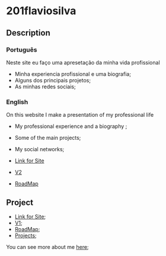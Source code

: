 # 201flaviosilva

## Description

### Português

Neste site eu faço uma apresetação da minha vida profissional

 - Minha experiencia profissional e uma biografia;
 - Alguns dos principais projetos;
 - As minhas redes sociais;

### English

On this website I make a presentation of my professional life

 - My professional experience and a biography ;
 - Some of the main projects;
 - My social networks;

- [Link for Site](https://201flaviosilva.github.io/)
- [V2](https://201flaviosilvav2.netlify.app)
- [RoadMap](https://github.com/users/201flaviosilva/projects/3)

## Project

- [Link for Site](https://201flaviosilva.github.io/);
- [V1](https://201flaviosilvav1.netlify.app);
- [RoadMap](https://github.com/users/201flaviosilva/projects/3);
- [Projects](./Projects.md);


You can see more about me [here](https://github.com/201flaviosilva/201flaviosilva/blob/main/More/Readme.md);
